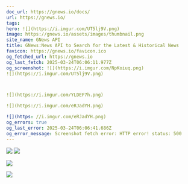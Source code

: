 ```yaml
---
doc_url: https://gnews.io/docs/
url: https://gnews.io/
tags: 
hero: ![](https://i.imgur.com/UT5lj9V.png)
image: https://gnews.io/assets/images/thumbnail.png
site_name: GNews API
title: GNews:News API to Search for the Latest & Historical News
favicon: https://gnews.io/favicon.ico
og_fetched_url: https://gnews.io
og_last_fetch: 2025-03-24T06:06:11.977Z
og_screenshot: ![](https://i.imgur.com/NpKoiuq.png)
![](https://i.imgur.com/UT5lj9V.png)



![](https://i.imgur.com/YLDEF7h.png)

![](https://i.imgur.com/eRJadYH.png)

![](https: //i.imgur.com/eRJadYH.png)
og_errors: true
og_last_error: 2025-03-24T06:06:41.686Z
og_error_message: Screenshot fetch error: HTTP error! status: 500
---
```

![](https://i.imgur.com/NpKoiuq.png)
![](https://i.imgur.com/UT5lj9V.png)



![](https://i.imgur.com/YLDEF7h.png)

![](https://i.imgur.com/eRJadYH.png)

